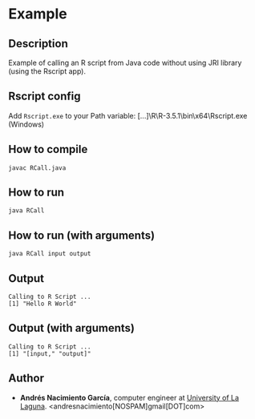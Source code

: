 # Example

## Description

Example of calling an R script from Java code without using JRI library (using the Rscript app).

## Rscript config

Add `Rscript.exe` to your Path variable: [...]\R\R-3.5.1\bin\x64\Rscript.exe (Windows)

## How to compile

```
javac RCall.java
```

## How to run

```
java RCall
```

## How to run (with arguments)

```
java RCall input output
```

## Output

```
Calling to R Script ...
[1] "Hello R World"
```

## Output (with arguments)

```
Calling to R Script ...
[1] "[input," "output]"
```

## Author
* **Andrés Nacimiento García**, computer engineer at [University of La Laguna](https://ull.es/). <andresnacimiento[NOSPAM]gmail[DOT]com>

